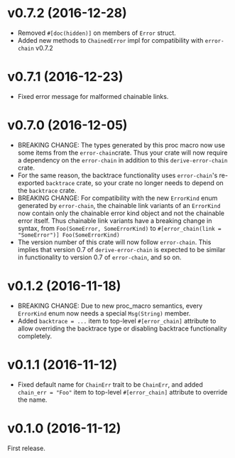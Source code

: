 # v0.7.2 (2016-12-28)

- Removed `#[doc(hidden)]` on members of `Error` struct.
- Added new methods to `ChainedError` impl for compatibility with `error-chain` v0.7.2

# v0.7.1 (2016-12-23)

- Fixed error message for malformed chainable links.

# v0.7.0 (2016-12-05)

- BREAKING CHANGE: The types generated by this proc macro now use some items from the `error-chain`crate. Thus your crate will now require a dependency on the `error-chain` in addition to this `derive-error-chain` crate.
- For the same reason, the backtrace functionality uses `error-chain`'s re-exported `backtrace` crate, so your crate no longer needs to depend on the `backtrace` crate.
- BREAKING CHANGE: For compatibility with the new `ErrorKind` enum generated by `error-chain`, the chainable link variants of an `ErrorKind` now contain only the chainable error kind object and not the chainable error itself. Thus chainable link variants have a breaking change in syntax, from `Foo(SomeError, SomeErrorKind)` to `#[error_chain(link = "SomeError")] Foo(SomeErrorKind)`
- The version number of this crate will now follow `error-chain`. This implies that version 0.7 of `derive-error-chain` is expected to be similar in functionality to version 0.7 of `error-chain`, and so on.

# v0.1.2 (2016-11-18)

- BREAKING CHANGE: Due to new proc_macro semantics, every `ErrorKind` enum now needs a special `Msg(String)` member.
- Added `backtrace = ...` item to top-level `#[error_chain]` attribute to allow overriding the backtrace type or disabling backtrace functionality completely.

# v0.1.1 (2016-11-12)

- Fixed default name for `ChainErr` trait to be `ChainErr`, and added `chain_err = "Foo"` item to top-level `#[error_chain]` attribute to override the name.

# v0.1.0 (2016-11-12)

First release.
